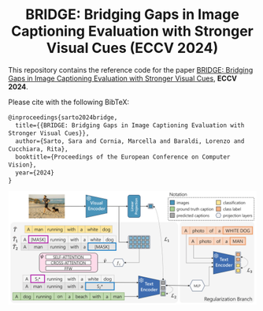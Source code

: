 <div align="center">
  <h1>BRIDGE: Bridging Gaps in Image Captioning Evaluation with Stronger Visual Cues (ECCV 2024) </h1>

  
</div>

This repository contains the reference code for the paper [BRIDGE: Bridging Gaps in Image Captioning Evaluation with Stronger Visual Cues](), **ECCV 2024**.

Please cite with the following BibTeX:
```
@inproceedings{sarto2024bridge,
  title={{BRIDGE: Bridging Gaps in Image Captioning Evaluation with Stronger Visual Cues}},
  author={Sarto, Sara and Cornia, Marcella and Baraldi, Lorenzo and Cucchiara, Rita},
  booktitle={Proceedings of the European Conference on Computer Vision},
  year={2024}
}
```
<p align="center">
  <img src="images/ECCV_final_model.png" alt="BRIDGE" width="820" />
</p> 
 
